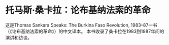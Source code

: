 # 托马斯·桑卡拉：论布基纳法索的革命

这是Thomas Sankara Speaks: The Burkina Faso Revolution, 1983–87一书（《论布基纳法索的革命》）的中文译本。
本书收录了桑卡拉在1983到1987年间的演讲和访谈。
